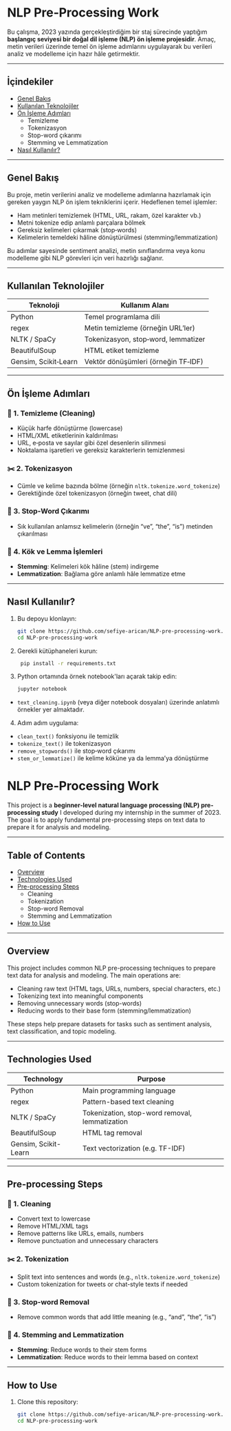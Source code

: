 # NLP Pre‑Processing Work

Bu çalışma, 2023 yazında gerçekleştirdiğim bir staj sürecinde yaptığım **başlangıç seviyesi bir doğal dil işleme (NLP) ön işleme projesidir**. Amaç, metin verileri üzerinde temel ön işleme adımlarını uygulayarak bu verileri analiz ve modelleme için hazır hâle getirmektir.

---

## İçindekiler

- [Genel Bakış](#genel-bakış)  
- [Kullanılan Teknolojiler](#kullanılan-teknolojiler)  
- [Ön İşleme Adımları](#ön-i̇şleme-adımları)  
  - Temizleme  
  - Tokenizasyon  
  - Stop-word çıkarımı  
  - Stemming ve Lemmatization  
- [Nasıl Kullanılır?](#nasıl-kullanılır)

---

## Genel Bakış

Bu proje, metin verilerini analiz ve modelleme adımlarına hazırlamak için gereken yaygın NLP ön işlem tekniklerini içerir. Hedeflenen temel işlemler:

- Ham metinleri temizlemek (HTML, URL, rakam, özel karakter vb.)
- Metni tokenize edip anlamlı parçalara bölmek
- Gereksiz kelimeleri çıkarmak (stop‑words)
- Kelimelerin temeldeki hâline dönüştürülmesi (stemming/lemmatization)

Bu adımlar sayesinde sentiment analizi, metin sınıflandırma veya konu modelleme gibi NLP görevleri için veri hazırlığı sağlanır.

---

## Kullanılan Teknolojiler

| Teknoloji            | Kullanım Alanı                      |
|----------------------|-------------------------------------|
| Python               | Temel programlama dili              |
| regex                | Metin temizleme (örneğin URL’ler)   |
| NLTK / SpaCy         | Tokenizasyon, stop‑word, lemmatizer |
| BeautifulSoup        | HTML etiket temizleme               |
| Gensim, Scikit‑Learn | Vektör dönüşümleri (örneğin TF‑IDF) |

---

## Ön İşleme Adımları

### 🧼 1. Temizleme (Cleaning)

- Küçük harfe dönüştürme (lowercase)
- HTML/XML etiketlerinin kaldırılması
- URL, e‑posta ve sayılar gibi özel desenlerin silinmesi
- Noktalama işaretleri ve gereksiz karakterlerin temizlenmesi

### ✂️ 2. Tokenizasyon

- Cümle ve kelime bazında bölme (örneğin `nltk.tokenize.word_tokenize`)
- Gerektiğinde özel tokenizasyon (örneğin tweet, chat dili)

### 🚫 3. Stop‑Word Çıkarımı

- Sık kullanılan anlamsız kelimelerin (örneğin “ve”, “the”, “is”) metinden çıkarılması

### 🌱 4. Kök ve Lemma İşlemleri

- **Stemming**: Kelimeleri kök hâline (stem) indirgeme
- **Lemmatization**: Bağlama göre anlamlı hâle lemmatize etme

---

## Nasıl Kullanılır?

1. Bu depoyu klonlayın:

   ```bash
   git clone https://github.com/sefiye-arican/NLP-pre-processing-work.git
   cd NLP-pre-processing-work

2. Gerekli kütüphaneleri kurun:
   ```bash
    pip install -r requirements.txt
   
3. Python ortamında örnek notebook'ları açarak takip edin:
    ```bash
    jupyter notebook

- `text_cleaning.ipynb` (veya diğer notebook dosyaları) üzerinde anlatımlı örnekler yer almaktadır.

4. Adım adım uygulama:

  - `clean_text()` fonksiyonu ile temizlik  
  - `tokenize_text()` ile tokenizasyon  
  - `remove_stopwords()` ile stop‑word çıkarımı  
  - `stem_or_lemmatize()` ile kelime köküne ya da lemma’ya dönüştürme


# NLP Pre‑Processing Work

This project is a **beginner-level natural language processing (NLP) pre-processing study** I developed during my internship in the summer of 2023. The goal is to apply fundamental pre-processing steps on text data to prepare it for analysis and modeling.

---

## Table of Contents

- [Overview](#overview)  
- [Technologies Used](#technologies-used)  
- [Pre-processing Steps](#pre-processing-steps)  
  - Cleaning  
  - Tokenization  
  - Stop-word Removal  
  - Stemming and Lemmatization  
- [How to Use](#how-to-use)

---

## Overview

This project includes common NLP pre-processing techniques to prepare text data for analysis and modeling. The main operations are:

- Cleaning raw text (HTML tags, URLs, numbers, special characters, etc.)
- Tokenizing text into meaningful components
- Removing unnecessary words (stop-words)
- Reducing words to their base form (stemming/lemmatization)

These steps help prepare datasets for tasks such as sentiment analysis, text classification, and topic modeling.

---

## Technologies Used

| Technology           | Purpose                            |
|----------------------|-------------------------------------|
| Python               | Main programming language           |
| regex                | Pattern-based text cleaning         |
| NLTK / SpaCy         | Tokenization, stop-word removal, lemmatization |
| BeautifulSoup        | HTML tag removal                    |
| Gensim, Scikit-Learn | Text vectorization (e.g. TF-IDF)    |

---

## Pre-processing Steps

### 🧼 1. Cleaning

- Convert text to lowercase
- Remove HTML/XML tags
- Remove patterns like URLs, emails, numbers
- Remove punctuation and unnecessary characters

### ✂️ 2. Tokenization

- Split text into sentences and words (e.g., `nltk.tokenize.word_tokenize`)
- Custom tokenization for tweets or chat-style texts if needed

### 🚫 3. Stop-word Removal

- Remove common words that add little meaning (e.g., “and”, “the”, “is”)

### 🌱 4. Stemming and Lemmatization

- **Stemming**: Reduce words to their stem forms
- **Lemmatization**: Reduce words to their lemma based on context

---

## How to Use

1. Clone this repository:

   ```bash
   git clone https://github.com/sefiye-arican/NLP-pre-processing-work.git
   cd NLP-pre-processing-work
